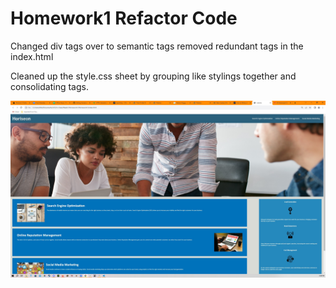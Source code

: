 # Homework1 Refactor Code

Changed div tags over to semantic tags removed redundant tags in the index.html

Cleaned up the style.css sheet by grouping like stylings together and consolidating tags.

![Homework1 Website](<assets/images/Homework1 Refactor.jpg>)


